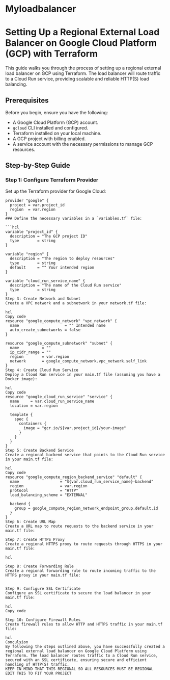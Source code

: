 # Myloadbalancer
# Setting Up a Regional External Load Balancer on Google Cloud Platform (GCP) with Terraform

This guide walks you through the process of setting up a regional external load balancer on GCP using Terraform. The load balancer will route traffic to a Cloud Run service, providing scalable and reliable HTTP(S) load balancing.

## Prerequisites

Before you begin, ensure you have the following:
- A Google Cloud Platform (GCP) account.
- `gcloud` CLI installed and configured.
- Terraform installed on your local machine.
- A GCP project with billing enabled.
- A service account with the necessary permissions to manage GCP resources.

## Step-by-Step Guide

### Step 1: Configure Terraform Provider

Set up the Terraform provider for Google Cloud:

```hcl
provider "google" {
  project = var.project_id
  region  = var.region
}
### Define the necessary variables in a `variables.tf` file:

```hcl
variable "project_id" {
  description = "The GCP project ID"
  type        = string
}

variable "region" {
  description = "The region to deploy resources"
  type        = string
  default     = "" Your intended region
}

variable "cloud_run_service_name" {
  description = "The name of the Cloud Run service"
  type        = string
}
Step 3: Create Network and Subnet
Create a VPC network and a subnetwork in your network.tf file:

hcl
Copy code
resource "google_compute_network" "vpc_network" {
  name                    = "" Intended name
  auto_create_subnetworks = false
}

resource "google_compute_subnetwork" "subnet" {
  name          = ""
  ip_cidr_range = ""
  region        = var.region
  network       = google_compute_network.vpc_network.self_link
}
Step 4: Create Cloud Run Service
Deploy a Cloud Run service in your main.tf file (assuming you have a Docker image):

hcl
Copy code
resource "google_cloud_run_service" "service" {
  name     = var.cloud_run_service_name
  location = var.region

  template {
    spec {
      containers {
        image = "gcr.io/${var.project_id}/your-image"
      }
    }
  }
}
Step 5: Create Backend Service
Create a regional backend service that points to the Cloud Run service in your main.tf file:

hcl
Copy code
resource "google_compute_region_backend_service" "default" {
  name                  = "${var.cloud_run_service_name}-backend"
  region                = var.region
  protocol              = "HTTP"
  load_balancing_scheme = "EXTERNAL"
  
  backend {
    group = google_compute_region_network_endpoint_group.default.id
  }
}
Step 6: Create URL Map
Create a URL map to route requests to the backend service in your main.tf file:

Step 7: Create HTTPS Proxy
Create a regional HTTPS proxy to route requests through HTTPS in your main.tf file:

hcl

Step 8: Create Forwarding Rule
Create a regional forwarding rule to route incoming traffic to the HTTPS proxy in your main.tf file:


Step 9: Configure SSL Certificate
Configure an SSL certificate to secure the load balancer in your main.tf file:

hcl
Copy code

Step 10: Configure Firewall Rules
Create firewall rules to allow HTTP and HTTPS traffic in your main.tf file:

hcl
Conculsion
By following the steps outlined above, you have successfully created a regional external load balancer on Google Cloud Platform using Terraform. The load balancer routes traffic to a Cloud Run service, secured with an SSL certificate, ensuring secure and efficient handling of HTTP(S) traffic.
KEEP IN MIND THAT THIS REGIONAL SO ALL RESOURCES MUST BE REGIONAL 
EDIT THIS TO FIT YOUR PROJECT
